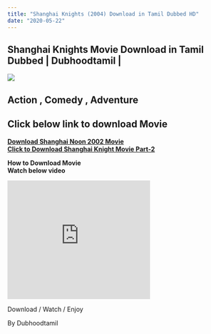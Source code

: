 ```yaml
---
title: "Shanghai Knights (2004) Download in Tamil Dubbed HD"
date: "2020-05-22"
---
```


## Shanghai Knights Movie Download in Tamil Dubbed | Dubhoodtamil |

[![](https://1.bp.blogspot.com/-SiUqyWZBu_8/XrtPmnoXdKI/AAAAAAAABHc/ivQv51tTuLsb6CSGB4yX13t0Ck25FHofgCNcBGAsYHQ/s320/images{6a9242ac63492b6a27eb196a6e17803ac8b6d8f05d0536ef84b9c25d26eb437e}2B{6a9242ac63492b6a27eb196a6e17803ac8b6d8f05d0536ef84b9c25d26eb437e}252832{6a9242ac63492b6a27eb196a6e17803ac8b6d8f05d0536ef84b9c25d26eb437e}2529.jpeg)](https://oncehelp.com/Shanghai-noon)

## Action , Comedy , Adventure

  

## Click below link to download Movie

**[Download Shanghai Noon 2002 Movie](https://oncehelp.com/Shanghai-noon)**  
**[Click to Download Shanghai Knight Movie Part-2](https://dubhoodtamil.blogspot.com/2020/05/shanghai-noon-2002-movie-download-in.html?m=1)**

**How to Download Movie**  
**Watch below video**

<iframe allowfullscreen class="YOUTUBE-iframe-video" data-thumbnail-src="https://i.ytimg.com/vi/bSAeRSmmXrA/0.jpg" frameborder="0" height="266" src="https://www.youtube.com/embed/bSAeRSmmXrA?feature=player_embedded" width="320"></iframe>

Download / Watch / Enjoy

By Dubhoodtamil
